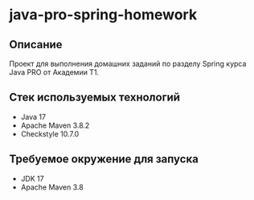 # java-pro-spring-homework

## Описание
Проект для выполнения домашних заданий по разделу Spring курса Java PRO от Академии Т1.

## Стек используемых технологий
* Java 17
* Apache Maven 3.8.2
* Checkstyle 10.7.0

## Требуемое окружение для запуска
* JDK 17
* Apache Maven 3.8

